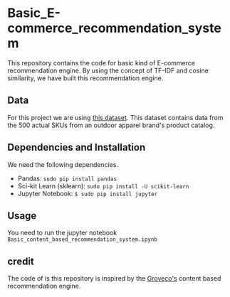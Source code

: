# Basic_E-commerce_recommendation_system

This repository contains the code for basic kind of E-commerce recommendation engine. By using the concept of TF-IDF and cosine similarity, we have built this recommendation engine.

## Data
For this project we are using [this dataset](https://www.kaggle.com/cclark/product-item-data/data). This dataset contains data from the 500 actual SKUs from an outdoor apparel brand's product catalog. 

## Dependencies and Installation 
We need the following dependencies.

* Pandas: `sudo pip install pandas`
* Sci-kit Learn (sklearn): `sudo pip install -U scikit-learn`
* Jupyter Notebook: `$ sudo pip install jupyter `

## Usage
You need to run the jupyter notebook `Basic_content_based_recommendation_system.ipynb`

## credit
The code of is this repository is inspired by the [Groveco's](https://github.com/groveco/content-engine) content based recommendation engine.
